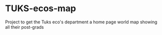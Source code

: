 # TUKS-ecos-map
Project to get the Tuks eco's department a home page world map showing all their post-grads
